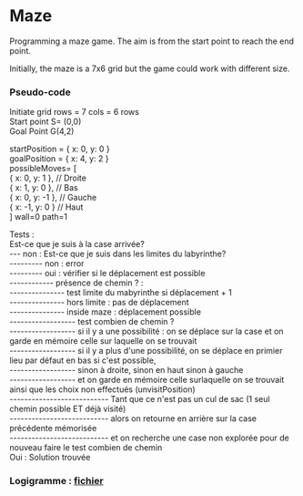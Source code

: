 # Maze

Programming a maze game. 
The aim is from the start point to reach the end point.

Initially, the maze is a 7x6 grid but the game could work with different size.


### Pseudo-code


Initiate 
grid rows = 7 cols = 6 rows  
Start point S= (0,0)  
Goal Point G(4,2)

startPosition = { x: 0, y: 0 }  
goalPosition = { x: 4, y: 2 }  
possibleMoves= [  
  { x: 0, y: 1 },  // Droite  
  { x: 1, y: 0 },  // Bas  
  { x: 0, y: -1 }, // Gauche  
  { x: -1, y: 0 }  // Haut   
  ]
  wall=0
  path=1

Tests :  
 Est-ce que je suis à la case arrivée?  
--- non : Est-ce que je suis dans les limites du labyrinthe?  
--------- non : error  
--------- oui : vérifier si le déplacement est possible  
------------ présence de chemin ? :  
--------------- test limite du mabyrinthe si déplacement + 1  
--------------- hors limite : pas de déplacement  
--------------- inside maze : déplacement possible  
------------------ test combien de chemin ?  
------------------ si il y a une possibilité : on se déplace sur la case et on garde en mémoire celle sur laquelle on se trouvait  
------------------ si il y a plus d'une possibilité, on se déplace en primier lieu par défaut en bas si c'est possible,  
------------------ sinon à droite, sinon en haut sinon à gauche  
------------------ et on garde en mémoire celle surlaquelle on se trouvait ainsi que les choix non  effectués (unvisitPosition)  
--------------------------- Tant que ce n'est pas un cul de sac (1 seul chemin possible ET déjà visité)    
--------------------------- alors on retourne en arrière sur la case précédente mémorisée  
--------------------------- et on recherche une case non explorée pour de nouveau faire le test combien de chemin  
Oui : Solution trouvée	

### Logigramme : [fichier](/Maze/maze_logigram.jpeg)